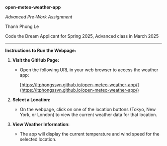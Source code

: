 

**open-meteo-weather-app**

*Advanced Pre-Work Assignment*

Thanh Phong Le

Code the Dream Applicant for Spring 2025, Advanced class in March 2025

---

**Instructions to Run the Webpage:**


1. **Visit the GitHub Page:**
   - Open the following URL in your web browser to access the weather app:
   
     [https://ltphongssvn.github.io/open-meteo-weather-app/](https://ltphongssvn.github.io/open-meteo-weather-app/)     
   

2. **Select a Location:**
   - On the webpage, click on one of the location buttons (Tokyo, New York, or London) to view the current weather data for that location.  


3. **View Weather Information:**
   - The app will display the current temperature and wind speed for the selected location.  

